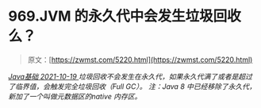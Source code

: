 <!--yml
category: 未分类
date: 0001-01-01 00:00:00
-->

# 969.JVM 的永久代中会发生垃圾回收么？

> 原文：[https://zwmst.com/5220.html](https://zwmst.com/5220.html)

   [ *Java基础* ](https://zwmst.com/java%e5%9f%ba%e7%a1%80)*[ <time datetime="2021-10-20T01:47:42+08:00"> 2021-10-19 </time> ](https://zwmst.com/5220.html)  垃圾回收不会发生在永久代，如果永久代满了或者是超过了临界值，会触发完全垃圾回收（Full GC）。
注：Java 8 中已经移除了永久代，新加了一个叫做元数据区的native 内存区。*
